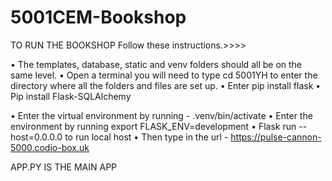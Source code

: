 # 5001CEM-Bookshop
TO RUN THE BOOKSHOP 
Follow these instructions.>>>>

•	The templates, database, static and venv folders should all be on the same level.
•	Open a terminal you will need to type cd 5001YH to enter the directory where all the folders and files are set up.
•	Enter pip install flask
•	Pip install Flask-SQLAlchemy 

•	Enter the virtual environment by running - .venv/bin/activate
•	Enter the environment by running export FLASK_ENV=development
•	Flask run --host=0.0.0.0 to run local host 
•	Then type in the url - https://pulse-cannon-5000.codio-box.uk

APP.PY IS THE MAIN APP 
